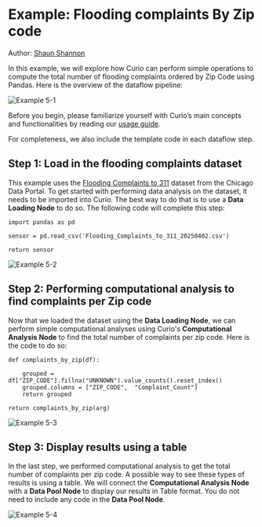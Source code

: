 ﻿# Example: Flooding complaints By Zip code

Author: [Shaun Shannon](https://github.com/shaun-shannon)

In this example, we will explore how Curio can perform simple operations to compute the total number of flooding complaints ordered by Zip Code using Pandas. Here is the overview of the dataflow pipeline:

<img src="./images/5-1.png" title="" alt="Example 5-1" data-align="center">

Before you begin, please familiarize yourself with Curio’s main concepts and functionalities by reading our [usage guide](https://github.com/urban-toolkit/curio/blob/main/docs/USAGE.md).

For completeness, we also include the template code in each dataflow step.

## Step 1: Load in the flooding complaints dataset

This example uses the [Flooding Complaints to 311](https://data.cityofchicago.org/Service-Requests/Flooding-Complaints-to-311/qrmr-m89j) dataset from the Chicago Data Portal. To get started with performing data analysis on the dataset, it needs to be imported into Curio. The best way to do that is to use a **Data Loading Node** to do so. The following code will complete this step:

```
import pandas as pd

sensor = pd.read_csv('Flooding_Complaints_to_311_20250402.csv')

return sensor
```

<img src="./images/5-2.png" title="" alt="Example 5-2" data-align="center">

## Step 2: Performing computational analysis to find complaints per Zip code

Now that we loaded the dataset using the **Data Loading Node**, we can perform simple computational analyses using Curio's **Computational Analysis Node** to find the total number of complaints per zip code. Here is the code to do so:

```
def complaints_by_zip(df):

    grouped = df["ZIP_CODE"].fillna("UNKNOWN").value_counts().reset_index()
    grouped.columns = ["ZIP_CODE",  "Complaint_Count"]
    return grouped

return complaints_by_zip(arg)
```

<img src="./images/5-3.png" title="" alt="Example 5-3" data-align="center">

## Step 3: Display results using a table

In the last step, we performed computational analysis to get the total number of complaints per zip code. A possible way to see these types of results is using a table. We will connect the **Computational Analysis Node** with a **Data Pool Node** to display our results in Table format. You do not need to include any code in the **Data Pool Node**.

<img src="./images/5-4.png" title="" alt="Example 5-4" data-align="center">
